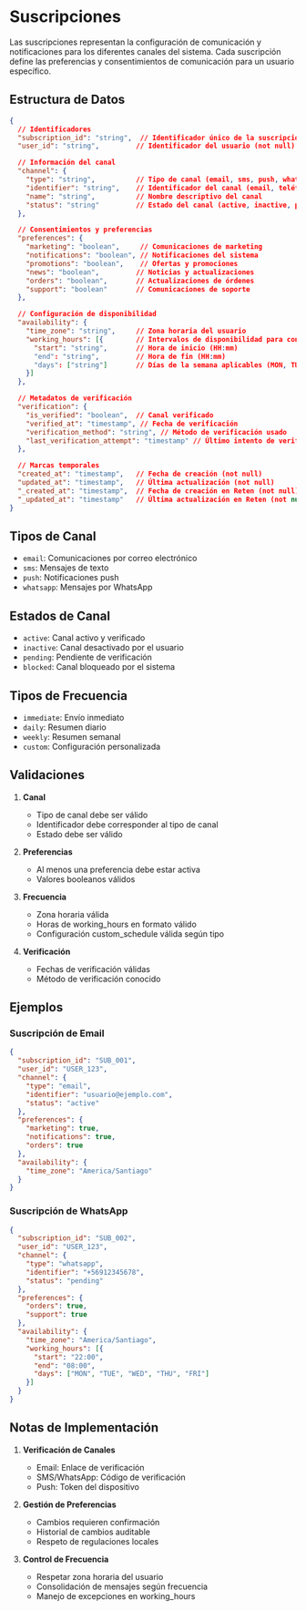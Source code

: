 # Suscripciones

Las suscripciones representan la configuración de comunicación y notificaciones para los diferentes canales del sistema. Cada suscripción define las preferencias y consentimientos de comunicación para un usuario específico.

## Estructura de Datos

```json
{
  // Identificadores
  "subscription_id": "string",  // Identificador único de la suscripción (not null)
  "user_id": "string",         // Identificador del usuario (not null)

  // Información del canal
  "channel": {
    "type": "string",          // Tipo de canal (email, sms, push, whatsapp) (not null)
    "identifier": "string",    // Identificador del canal (email, teléfono, token) (not null)
    "name": "string",          // Nombre descriptivo del canal
    "status": "string"         // Estado del canal (active, inactive, pending, blocked)
  },

  // Consentimientos y preferencias
  "preferences": {
    "marketing": "boolean",     // Comunicaciones de marketing
    "notifications": "boolean", // Notificaciones del sistema
    "promotions": "boolean",    // Ofertas y promociones
    "news": "boolean",         // Noticias y actualizaciones
    "orders": "boolean",       // Actualizaciones de órdenes
    "support": "boolean"       // Comunicaciones de soporte
  },

  // Configuración de disponibilidad
  "availability": {
    "time_zone": "string",     // Zona horaria del usuario
    "working_hours": [{        // Intervalos de disponibilidad para contacto
      "start": "string",       // Hora de inicio (HH:mm)
      "end": "string",         // Hora de fin (HH:mm)
      "days": ["string"]       // Días de la semana aplicables (MON, TUE, WED, THU, FRI, SAT, SUN)
    }]
  },

  // Metadatos de verificación
  "verification": {
    "is_verified": "boolean",  // Canal verificado
    "verified_at": "timestamp", // Fecha de verificación
    "verification_method": "string", // Método de verificación usado
    "last_verification_attempt": "timestamp" // Último intento de verificación
  },

  // Marcas temporales
  "created_at": "timestamp",   // Fecha de creación (not null)
  "updated_at": "timestamp",   // Última actualización (not null)
  "_created_at": "timestamp",  // Fecha de creación en Reten (not null)
  "_updated_at": "timestamp"   // Última actualización en Reten (not null)
}
```

## Tipos de Canal

- `email`: Comunicaciones por correo electrónico
- `sms`: Mensajes de texto
- `push`: Notificaciones push
- `whatsapp`: Mensajes por WhatsApp

## Estados de Canal

- `active`: Canal activo y verificado
- `inactive`: Canal desactivado por el usuario
- `pending`: Pendiente de verificación
- `blocked`: Canal bloqueado por el sistema

## Tipos de Frecuencia

- `immediate`: Envío inmediato
- `daily`: Resumen diario
- `weekly`: Resumen semanal
- `custom`: Configuración personalizada

## Validaciones

1. **Canal**
   - Tipo de canal debe ser válido
   - Identificador debe corresponder al tipo de canal
   - Estado debe ser válido

2. **Preferencias**
   - Al menos una preferencia debe estar activa
   - Valores booleanos válidos

3. **Frecuencia**
   - Zona horaria válida
   - Horas de working_hours en formato válido
   - Configuración custom_schedule válida según tipo

4. **Verificación**
   - Fechas de verificación válidas
   - Método de verificación conocido

## Ejemplos

### Suscripción de Email
```json
{
  "subscription_id": "SUB_001",
  "user_id": "USER_123",
  "channel": {
    "type": "email",
    "identifier": "usuario@ejemplo.com",
    "status": "active"
  },
  "preferences": {
    "marketing": true,
    "notifications": true,
    "orders": true
  },
  "availability": {
    "time_zone": "America/Santiago"
  }
}
```

### Suscripción de WhatsApp
```json
{
  "subscription_id": "SUB_002",
  "user_id": "USER_123",
  "channel": {
    "type": "whatsapp",
    "identifier": "+56912345678",
    "status": "pending"
  },
  "preferences": {
    "orders": true,
    "support": true
  },
  "availability": {
    "time_zone": "America/Santiago",
    "working_hours": [{
      "start": "22:00",
      "end": "08:00",
      "days": ["MON", "TUE", "WED", "THU", "FRI"]
    }]
  }
}
```

## Notas de Implementación

1. **Verificación de Canales**
   - Email: Enlace de verificación
   - SMS/WhatsApp: Código de verificación
   - Push: Token del dispositivo

2. **Gestión de Preferencias**
   - Cambios requieren confirmación
   - Historial de cambios auditable
   - Respeto de regulaciones locales

3. **Control de Frecuencia**
   - Respetar zona horaria del usuario
   - Consolidación de mensajes según frecuencia
   - Manejo de excepciones en working_hours 